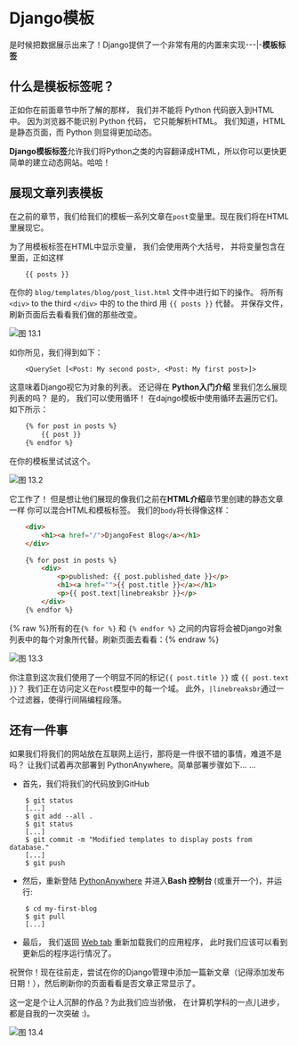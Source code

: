 # Django模板

是时候把数据展示出来了！Django提供了一个非常有用的内置来实现\---|-**模板标签**

## 什么是模板标签呢？

正如你在前面章节中所了解的那样， 我们并不能将 Python 代码嵌入到HTML中。 因为浏览器不能识别 Python 代码， 它只能解析HTML。 我们知道，HTML是静态页面，而 Python 则显得更加动态。

**Django模板标签**允许我们将Python之类的内容翻译成HTML，所以你可以更快更简单的建立动态网站。哈哈！

## 展现文章列表模板

在之前的章节，我们给我们的模板一系列文章在`post`变量里。现在我们将在HTML里展现它。

为了用模板标签在HTML中显示变量， 我们会使用两个大括号， 并将变量包含在里面，正如这样

```html
    {{ posts }}
```
    

在你的 `blog/templates/blog/post_list.html` 文件中进行如下的操作。 将所有 `<div>` to the third `</div>` 中的 to the third 用 `{{ posts }}` 代替。 并保存文件，刷新页面后去看看我们做的那些改变。

![图 13.1][1]

 [1]: images/step1.png

如你所见，我们得到如下：

```
    <QuerySet [<Post: My second post>, <Post: My first post>]>
```
    

这意味着Django视它为对象的列表。 还记得在 **Python入门介绍** 里我们怎么展现列表的吗？ 是的， 我们可以使用循环！ 在dajngo模板中使用循环去遍历它们。如下所示：

```html
    {% for post in posts %}
        {{ post }}
    {% endfor %}
```    


在你的模板里试试这个。

![图 13.2][2]

 [2]: images/step2.png

它工作了！ 但是想让他们展现的像我们之前在**HTML介绍**章节里创建的静态文章一样 你可以混合HTML和模板标签。 我们的`body`将长得像这样：

```html
    <div>
        <h1><a href="/">DjangoFest Blog</a></h1>
    </div>
    
    {% for post in posts %}
        <div>
            <p>published: {{ post.published_date }}</p>
            <h1><a href="">{{ post.title }}</a></h1>
            <p>{{ post.text|linebreaksbr }}</p>
        </div>
    {% endfor %}
```
    

{% raw %}所有的在`{% for %}` 和 `{% endfor %}` 之间的内容将会被Django对象列表中的每个对象所代替。刷新页面去看看：{% endraw %}

![图 13.3][3]

 [3]: images/step3.png

你注意到这次我们使用了一个明显不同的标记`{{ post.title }}` 或 `{{ post.text }}`？ 我们正在访问定义在`Post`模型中的每一个域。 此外，`|linebreaksbr`通过一个过滤器，使得行间隔编程段落。

## 还有一件事

如果我们将我们的网站放在互联网上运行，那将是一件很不错的事情，难道不是吗？ 让我们试着再次部署到 PythonAnywhere。简单部署步骤如下... ...

*   首先，我们将我们的代码放到GitHub

```
    $ git status
    [...]
    $ git add --all .
    $ git status
    [...]
    $ git commit -m "Modified templates to display posts from database."
    [...]
    $ git push
```
    

*   然后，重新登陆 [PythonAnywhere][4] 并进入**Bash 控制台** (或重开一个)，并运行:

 [4]: https://www.pythonanywhere.com/consoles/

```
    $ cd my-first-blog
    $ git pull
    [...]
```
    

*   最后， 我们返回 [Web tab][5] 重新加载我们的应用程序， 此时我们应该可以看到更新后的程序运行情况了。

 [5]: https://www.pythonanywhere.com/web_app_setup/

祝贺你！现在往前走，尝试在你的Django管理中添加一篇新文章（记得添加发布日期！），然后刷新你的页面看看是否文章正常显示了。

这一定是个让人沉醉的作品？为此我们应当骄傲， 在计算机学科的一点儿进步，都是自我的一次突破 :)。

![图 13.4][6]

 [6]: images/donut.png
